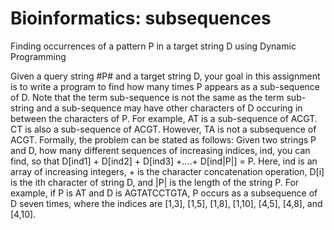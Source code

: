 # Bioinformatics: subsequences
Finding occurrences of a pattern P in a target string D using Dynamic Programming

Given a query string #P# and a target string D, your goal in this assignment is to write a program to find how many times P appears as a sub-sequence of D. Note that the term sub-sequence is not the same as the term sub-string and a sub-sequence may have other characters of D occuring in between the characters of P. For example, AT is a sub-sequence of ACGT. CT is also a sub-sequence of ACGT. However, TA is not a subsequence of ACGT. Formally, the problem can be stated as follows:
Given two strings P and D, how many different sequences of increasing indices, ind, you can find, so that D[ind1] + D[ind2] + D[ind3] +….+ D[ind|P|] = P. Here, ind is an array of increasing integers, + is the character concatenation operation, D[i] is the ith character of string D, and |P| is the length of the string P.
For example, if P is AT and D is AGTATCCTGTA, P occurs as a subsequence of D seven times, where the indices are [1,3], [1,5], [1,8], [1,10], [4,5], [4,8], and [4,10].

